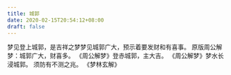 ```yaml
---
title: 城郭
date: 2020-02-15T20:54:12+08:00
draft: false
---
```


梦见登上城郭，是吉祥之梦梦见城郭广大，预示着要发财和有喜事。
原版周公解梦：城郭广大，财喜多。
《周公解梦》登赤城郭，主大吉。
《周公解梦》梦水长浸城郭。
须防有不测之兆。
《梦林玄解》